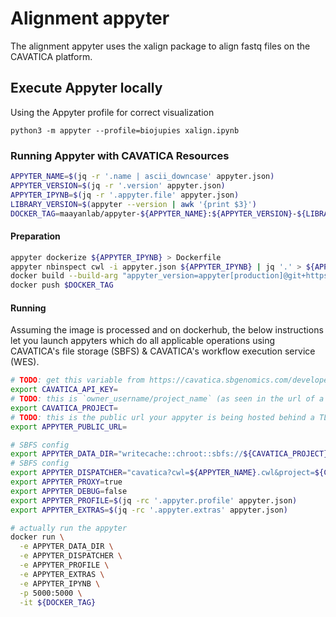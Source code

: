 # Alignment appyter

The alignment appyter uses the xalign package to align fastq files on the CAVATICA platform.

## Execute Appyter locally

Using the Appyter profile for correct visualization
```
python3 -m appyter --profile=biojupies xalign.ipynb
```

### Running Appyter with CAVATICA Resources
```bash
APPYTER_NAME=$(jq -r '.name | ascii_downcase' appyter.json)
APPYTER_VERSION=$(jq -r '.version' appyter.json)
APPYTER_IPYNB=$(jq -r '.appyter.file' appyter.json)
LIBRARY_VERSION=$(appyter --version | awk '{print $3}')
DOCKER_TAG=maayanlab/appyter-${APPYTER_NAME}:${APPYTER_VERSION}-${LIBRARY_VERSION}
```

#### Preparation
```bash
appyter dockerize ${APPYTER_IPYNB} > Dockerfile
appyter nbinspect cwl -i appyter.json ${APPYTER_IPYNB} | jq '.' > ${APPYTER_NAME}.cwl
docker build --build-arg "appyter_version=appyter[production]@git+https://github.com/Maayanlab/appyter@v${LIBRARY_VERSION}" -t $DOCKER_TAG .
docker push $DOCKER_TAG
```

#### Running
Assuming the image is processed and on dockerhub, the below instructions let you launch appyters which do all applicable operations using CAVATICA's file storage (SBFS) & CAVATICA's workflow execution service (WES).

```bash
# TODO: get this variable from https://cavatica.sbgenomics.com/developer/token
export CAVATICA_API_KEY=
# TODO: this is `owner_username/project_name` (as seen in the url of a CAVATICA project)
export CAVATICA_PROJECT=
# TODO: this is the public url your appyter is being hosted behind a TLS terminated load balancer (required for realtime status)
export APPYTER_PUBLIC_URL=

# SBFS config
export APPYTER_DATA_DIR="writecache::chroot::sbfs://${CAVATICA_PROJECT}/#?sbfs.api_endpoint=https://cavatica-api.sbgenomics.com&sbfs.auth_token=${CAVATICA_API_KEY}"
# SBFS config
export APPYTER_DISPATCHER="cavatica?cwl=${APPYTER_NAME}.cwl&project=${CAVATICA_PROJECT}&auth_token=${CAVATICA_API_KEY}"
export APPYTER_PROXY=true
export APPYTER_DEBUG=false
export APPYTER_PROFILE=$(jq -rc '.appyter.profile' appyter.json)
export APPYTER_EXTRAS=$(jq -rc '.appyter.extras' appyter.json)

# actually run the appyter
docker run \
  -e APPYTER_DATA_DIR \
  -e APPYTER_DISPATCHER \
  -e APPYTER_PROFILE \
  -e APPYTER_EXTRAS \
  -e APPYTER_IPYNB \
  -p 5000:5000 \
  -it ${DOCKER_TAG}
```
